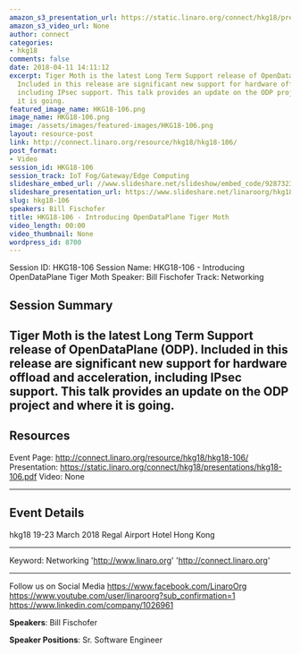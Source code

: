 ```yaml
---
amazon_s3_presentation_url: https://static.linaro.org/connect/hkg18/presentations/hkg18-106.pdf
amazon_s3_video_url: None
author: connect
categories:
- hkg18
comments: false
date: 2018-04-11 14:11:12
excerpt: Tiger Moth is the latest Long Term Support release of OpenDataPlane (ODP).
  Included in this release are significant new support for hardware offload and acceleration,
  including IPsec support. This talk provides an update on the ODP project and where
  it is going.
featured_image_name: HKG18-106.png
image_name: HKG18-106.png
image: /assets/images/featured-images/HKG18-106.png
layout: resource-post
link: http://connect.linaro.org/resource/hkg18/hkg18-106/
post_format:
- Video
session_id: HKG18-106
session_track: IoT Fog/Gateway/Edge Computing
slideshare_embed_url: //www.slideshare.net/slideshow/embed_code/92873238
slideshare_presentation_url: https://www.slideshare.net/linaroorg/hkg18106-introducing-opendataplane-tiger-moth-92873238
slug: hkg18-106
speakers: Bill Fischofer
title: HKG18-106 - Introducing OpenDataPlane Tiger Moth
video_length: 00:00
video_thumbnail: None
wordpress_id: 8700
---
```


Session ID: HKG18-106
Session Name: HKG18-106 - Introducing OpenDataPlane Tiger Moth
Speaker: Bill Fischofer
Track: Networking

## Session Summary

## Tiger Moth is the latest Long Term Support release of OpenDataPlane (ODP). Included in this release are significant new support for hardware offload and acceleration, including IPsec support. This talk provides an update on the ODP project and where it is going.

## Resources

Event Page: http://connect.linaro.org/resource/hkg18/hkg18-106/
Presentation: https://static.linaro.org/connect/hkg18/presentations/hkg18-106.pdf
Video: None

---

## Event Details

hkg18
19-23 March 2018
Regal Airport Hotel Hong Kong

---

Keyword: Networking
'http://www.linaro.org'
'http://connect.linaro.org'

---

Follow us on Social Media
https://www.facebook.com/LinaroOrg
https://www.youtube.com/user/linaroorg?sub_confirmation=1
https://www.linkedin.com/company/1026961

**Speakers**: Bill Fischofer

**Speaker Positions**: Sr. Software Engineer